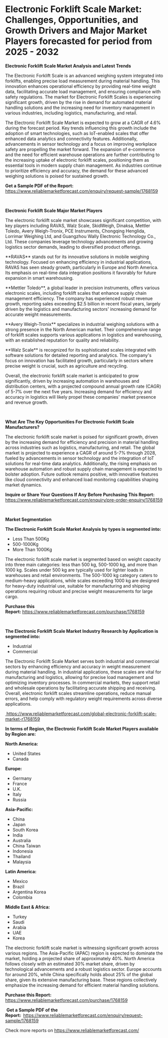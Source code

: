 <p><h1>Electronic Forklift Scale Market: Challenges, Opportunities, and Growth Drivers and Major Market Players forecasted for period from 2025 - 2032</h1></p><p><strong>Electronic Forklift Scale Market Analysis and Latest Trends</strong></p>
<p><p>The Electronic Forklift Scale is an advanced weighing system integrated into forklifts, enabling precise load measurement during material handling. This innovation enhances operational efficiency by providing real-time weight data, facilitating accurate load management, and ensuring compliance with safety regulations. The market for Electronic Forklift Scales is experiencing significant growth, driven by the rise in demand for automated material handling solutions and the increasing need for inventory management in various industries, including logistics, manufacturing, and retail. </p><p>The Electronic Forklift Scale Market is expected to grow at a CAGR of 4.6% during the forecast period. Key trends influencing this growth include the adoption of smart technologies, such as IoT-enabled scales that offer enhanced data analytics and connectivity features. Additionally, advancements in sensor technology and a focus on improving workplace safety are propelling the market forward. The expansion of e-commerce and the need for efficient warehouse operations are further contributing to the increasing uptake of electronic forklift scales, positioning them as essential tools in modern supply chain management. As industries continue to prioritize efficiency and accuracy, the demand for these advanced weighing solutions is poised for sustained growth.</p></p>
<p><strong>Get a Sample PDF of the Report:&nbsp;</strong> <a href="https://www.reliablemarketforecast.com/enquiry/request-sample/1768159?utm_campaign=1766&utm_medium=2&utm_source=Github&utm_content=ia&utm_term=09022025&utm_id=electronic-forklift-scale">https://www.reliablemarketforecast.com/enquiry/request-sample/1768159</a></p>
<p>&nbsp;</p>
<p><strong>Electronic Forklift Scale Major Market Players</strong></p>
<p><p>The electronic forklift scale market showcases significant competition, with key players including RAVAS, Walz Scale, SkidWeigh, Dinaksa, Mettler Toledo, Avery Weigh-Tronix, PCE Instruments, Chongqing Henglida, Lorrimar Weighing Ltd, and Guangzhou Wally Electronic Technology Co., Ltd. These companies leverage technology advancements and growing logistics sector demands, leading to diversified product offerings.</p><p>**RAVAS** stands out for its innovative solutions in mobile weighing technology. Focused on enhancing efficiency in industrial applications, RAVAS has seen steady growth, particularly in Europe and North America. Its emphasis on real-time data integration positions it favorably for future expansion in smart warehousing.</p><p>**Mettler Toledo**, a global leader in precision instruments, offers various electronic scales, including forklift scales that enhance supply chain management efficiency. The company has experienced robust revenue growth, reporting sales exceeding $2.5 billion in recent fiscal years, largely driven by the logistics and manufacturing sectors' increasing demand for accurate weight measurements.</p><p>**Avery Weigh-Tronix** specializes in industrial weighing solutions with a strong presence in the North American market. Their comprehensive range of forklift scales supports various applications in logistics and warehousing, with an established reputation for quality and reliability.</p><p>**Walz Scale** is recognized for its sophisticated scales integrated with software solutions for detailed reporting and analytics. The company's focus on innovation has facilitated growth, particularly in sectors where precise weight is crucial, such as agriculture and recycling.</p><p>Overall, the electronic forklift scale market is anticipated to grow significantly, driven by increasing automation in warehouses and distribution centers, with a projected compound annual growth rate (CAGR) of 5-7% over the next five years. Increasing demand for efficiency and accuracy in logistics will likely propel these companies' market presence and revenue growth.</p></p>
<p>&nbsp;</p>
<p><strong>What Are The Key Opportunities For Electronic Forklift Scale Manufacturers?</strong></p>
<p><p>The electronic forklift scale market is poised for significant growth, driven by the increasing demand for efficiency and precision in material handling across industries such as logistics, manufacturing, and retail. The global market is projected to experience a CAGR of around 5-7% through 2028, fueled by advancements in sensor technology and the integration of IoT solutions for real-time data analytics. Additionally, the rising emphasis on warehouse automation and robust supply chain management is expected to bolster adoption. Future outlook remains positive, with innovative features like cloud connectivity and enhanced load monitoring capabilities shaping market dynamics.</p></p>
<p><strong>Inquire or Share Your Questions If Any Before Purchasing This Report:</strong> <a href="https://www.reliablemarketforecast.com/enquiry/pre-order-enquiry/1768159?utm_campaign=1766&utm_medium=2&utm_source=Github&utm_content=ia&utm_term=09022025&utm_id=electronic-forklift-scale">https://www.reliablemarketforecast.com/enquiry/pre-order-enquiry/1768159</a></p>
<p>&nbsp;</p>
<p><strong>Market Segmentation</strong></p>
<p><strong>The Electronic Forklift Scale Market Analysis by types is segmented into:</strong></p>
<p><ul><li>Less Than 500Kg</li><li>500-1000Kg</li><li>More Than 1000Kg</li></ul></p>
<p><p>The electronic forklift scale market is segmented based on weight capacity into three main categories: less than 500 kg, 500-1000 kg, and more than 1000 kg. Scales under 500 kg are typically used for lighter loads in warehouses and retail environments. The 500-1000 kg category caters to medium-heavy applications, while scales exceeding 1000 kg are designed for heavy-duty industrial use, suitable for manufacturing and shipping operations requiring robust and precise weight measurements for large cargo.</p></p>
<p><strong>Purchase this Report:&nbsp;</strong><a href="https://www.reliablemarketforecast.com/purchase/1768159?utm_campaign=1766&utm_medium=2&utm_source=Github&utm_content=ia&utm_term=09022025&utm_id=electronic-forklift-scale">https://www.reliablemarketforecast.com/purchase/1768159</a></p>
<p>&nbsp;</p>
<p><strong>The Electronic Forklift Scale Market Industry Research by Application is segmented into:</strong></p>
<p><ul><li>Industrial</li><li>Commercial</li></ul></p>
<p><p>The Electronic Forklift Scale Market serves both industrial and commercial sectors by enhancing efficiency and accuracy in weight measurement during material handling. In industrial applications, these scales are vital for manufacturing and logistics, allowing for precise load management and optimizing inventory processes. In commercial markets, they support retail and wholesale operations by facilitating accurate shipping and receiving. Overall, electronic forklift scales streamline operations, reduce manual errors, and help comply with regulatory weight requirements across diverse applications.</p></p>
<p><a href="https://www.reliablemarketforecast.com/global-electronic-forklift-scale-market-r1768159?utm_campaign=1766&utm_medium=2&utm_source=Github&utm_content=ia&utm_term=09022025&utm_id=electronic-forklift-scale">&nbsp;https://www.reliablemarketforecast.com/global-electronic-forklift-scale-market-r1768159</a></p>
<p><strong>In terms of Region, the Electronic Forklift Scale Market Players available by Region are:</strong></p>
<p>
    <p> <strong> North America: </strong>
        <ul>
            <li>United States</li>
            <li>Canada</li>
        </ul>
        </p> 
    <p> <strong> Europe: </strong>
        <ul>
            <li>Germany</li>
            <li>France</li>
            <li>U.K.</li>
            <li>Italy</li>
            <li>Russia</li>
        </ul>
        </p> 
    <p> <strong> Asia-Pacific: </strong>
        <ul>
            <li>China</li>
            <li>Japan</li>
            <li>South Korea</li>
            <li>India</li>
            <li>Australia</li>
            <li>China Taiwan</li>
            <li>Indonesia</li>
            <li>Thailand</li>
            <li>Malaysia</li>
        </ul>
        </p> 
    <p> <strong> Latin America: </strong>
        <ul>
            <li>Mexico</li>
            <li>Brazil</li>
            <li>Argentina Korea</li>
            <li>Colombia</li>
        </ul>
        </p> 
    <p> <strong> Middle East & Africa: </strong>
        <ul>
            <li>Turkey</li>
            <li>Saudi</li>
            <li>Arabia</li>
            <li>UAE</li>
            <li>Korea</li>
        </ul>
    </p>
    </p>
<p><p>The electronic forklift scale market is witnessing significant growth across various regions. The Asia-Pacific (APAC) region is expected to dominate the market, holding a projected share of approximately 40%. North America follows closely with an estimated 30% market share, driven by technological advancements and a robust logistics sector. Europe accounts for around 20%, while China specifically holds about 25% of the global share, given its extensive manufacturing base. These regions collectively emphasize the increasing demand for efficient material handling solutions.</p></p>
<p><strong>Purchase this Report: </strong><a href="https://www.reliablemarketforecast.com/purchase/1768159?utm_campaign=1766&utm_medium=2&utm_source=Github&utm_content=ia&utm_term=09022025&utm_id=electronic-forklift-scale">https://www.reliablemarketforecast.com/purchase/1768159</a></p>
<p>&nbsp;<strong>Get a Sample PDF of the Report:&nbsp;&nbsp;</strong><a href="https://www.reliablemarketforecast.com/enquiry/request-sample/1768159?utm_campaign=1766&utm_medium=2&utm_source=Github&utm_content=ia&utm_term=09022025&utm_id=electronic-forklift-scale">https://www.reliablemarketforecast.com/enquiry/request-sample/1768159</a></p>
<p><strong></strong></p>
<p>Check more reports on <a href="https://www.reliablemarketforecast.com/?utm_campaign=1766&utm_medium=2&utm_source=Github&utm_content=ia&utm_term=09022025&utm_id=electronic-forklift-scale">https://www.reliablemarketforecast.com/</a></p>